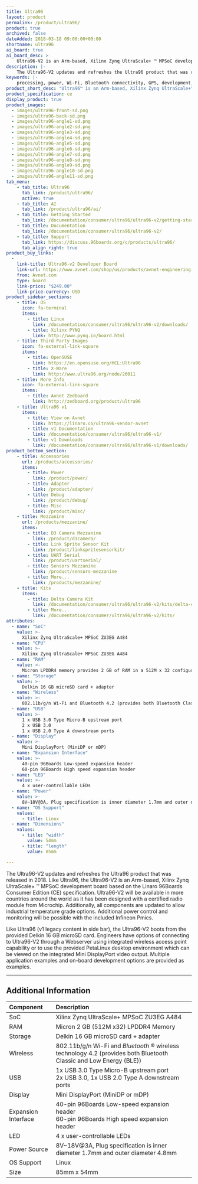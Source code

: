 ```yaml
---
title: Ultra96
layout: product
permalink: /product/ultra96/
product: true
archived: false
dateAdded: 2018-03-18 09:00:00+00:00
shortname: ultra96
ai_board: true
ai_board_desc: >
    Ultra96-V2 is an Arm-based, Xilinx Zynq UltraScale+ ™ MPSoC development board based on the Linaro 96Boards Consumer Edition (CE) specification.
description: |-
    The Ultra96-V2 updates and refreshes the Ultra96 product that was released in 2018. Like Ultra96, the Ultra96-V2 is an Arm-based, Xilinx Zynq UltraScale+ ™ MPSoC development board based on the Linaro 96Boards Consumer Edition (CE) specification. Ultra96-V2 will be available in more countries around the world as it has been designed with a certified radio module from Microchip. Additionally, all components are updated to allow industrial temperature grade options. Additional power control and monitoring will be possible with the included Infineon Pmics.
keywords: |-
    processing, power, Wi-Fi, Bluetooth connectivity, GPS, development, board, mid-tier, xilinx, fpga, processor, low cost, Product, Development, Platform
product_short_desc: "Ultra96™ is an Arm-based, Xilinx Zynq UltraScale+™ MPSoC development board"
product_specification: ce
display_product: true
product_images:
  - images/ultra96-front-sd.png
  - images/ultra96-back-sd.png
  - images/ultra96-angle1-sd.png
  - images/ultra96-angle2-sd.png
  - images/ultra96-angle3-sd.png
  - images/ultra96-angle4-sd.png
  - images/ultra96-angle5-sd.png
  - images/ultra96-angle6-sd.png
  - images/ultra96-angle7-sd.png
  - images/ultra96-angle8-sd.png
  - images/ultra96-angle9-sd.png
  - images/ultra96-angle10-sd.png
  - images/ultra96-angle11-sd.png
tab_menu:
    - tab_title: Ultra96
      tab_link: /product/ultra96/
      active: true
    - tab_title: AI
      tab_link: /product/ultra96/ai/
    - tab_title: Getting Started
      tab_link: /documentation/consumer/ultra96/ultra96-v2/getting-started/
    - tab_title: Documentation
      tab_link: /documentation/consumer/ultra96/ultra96-v2/
    - tab_title: Support
      tab_link: https://discuss.96boards.org/c/products/ultra96/
      tab_align_right: true
product_buy_links:
  -
    link-title: Ultra96-v2 Developer Board
    link-url: https://www.avnet.com/shop/us/products/avnet-engineering-services/aes-ultra96-v2-g-3074457345638646173/
    from: Avnet.com
    type: board
    link-price: "$249.00"
    link-price-currency: USD
product_sidebar_sections:
    - title: OS
      icon: fa-terminal
      items:
        - title: Linux
          link: /documentation/consumer/ultra96/ultra96-v2/downloads/
        - title: Xilinx PYNQ
          link: http://www.pynq.io/board.html
    - title: Third Party Images
      icon: fa-external-link-square
      items:
        - title: OpenSUSE
          link: https://en.opensuse.org/HCL:Ultra96
        - title: X-Ware
          link: http://www.ultra96.org/node/26011
    - title: More Info
      icon: fa-external-link-square
      items:
        - title: Avnet Zedboard
          link: http://zedboard.org/product/ultra96
    - title: Ultra96 v1
      items:
        - title: View on Avnet
          link: https://linaro.co/ultra96-vendor-avnet
        - title: v1 Documentation
          link: /documentation/consumer/ultra96/ultra96-v1/
        - title: v1 Downloads
          link: /documentation/consumer/ultra96/ultra96-v1/downloads/
product_bottom_section:
    - title: Accessories
      url: /products/accessories/
      items:
        - title: Power
          link: /product/power/
        - title: Adapter
          link: /product/adapter/
        - title: Debug
          link: /product/debug/
        - title: Misc
          link: /product/misc/
    - title: Mezzanine
      url: /products/mezzanine/
      items:
        - title: D3 Camera Mezzanine
          link: /product/d3camera/
        - title: Link Sprite Sensor Kit
          link: /product/linkspritesensorkit/
        - title: UART Serial
          link: /product/uartserial/
        - title: Sensors Mezzanine
          link: /product/sensors-mezzanine
        - title: More...
          link: /products/mezzanine/
    - title: Kits
      items:
        - title: Delta Camera Kit
          link: /documentation/consumer/ultra96/ultra96-v2/kits/delta-camera.md.html
        - title: More...
          link: /documentation/consumer/ultra96/ultra96-v2/kits/
attributes:
  - name: "SoC"
    value: >-
      Xilinx Zynq UltraScale+ MPSoC ZU3EG A484
  - name: "CPU"
    value: >-
      Xilinx Zynq UltraScale+ MPSoC ZU3EG A484
  - name: "RAM"
    value: >-
      Micron LPDDR4 memory provides 2 GB of RAM in a 512M x 32 configuration
  - name: "Storage"
    value: >-
      Delkin 16 GB microSD card + adapter
  - name: "Wireless"
    value: >-
      802.11b/g/n Wi-Fi and Bluetooth 4.2 (provides both Bluetooth Classic and Low Energy (BLE))
  - name: "USB"
    value: >-
      1 x USB 3.0 Type Micro-B upstream port
      2 x USB 3.0
      1 x USB 2.0 Type A downstream ports
  - name: "Display"
    value: >-
      Mini DisplayPort (MiniDP or mDP)
  - name: "Expansion Interface"
    value: >-
      40-pin 96Boards Low-speed expansion header
      60-pin 96Boards High speed expansion header
  - name: "LED"
    value: >-
      4 x user-controllable LEDs
  - name: "Power"
    value: >-
      8V~18V@3A, Plug specification is inner diameter 1.7mm and outer diameter 4.8mm
  - name: "OS Support"
    values:
      - title: Linux
  - name: "Dimensions"
    values:
      - title: "width"
        value: 54mm
      - title: "length"
        value: 85mm

---
```

The Ultra96-V2 updates and refreshes the Ultra96 product that was released in 2018. Like Ultra96, the Ultra96-V2 is an Arm-based, Xilinx Zynq UltraScale+ ™ MPSoC development board based on the Linaro 96Boards Consumer Edition (CE) specification. Ultra96-V2 will be available in more countries around the world as it has been designed with a certified radio module from Microchip. Additionally, all components are updated to allow industrial temperature grade options. Additional power control and monitoring will be possible with the included Infineon Pmics.


Like Ultra96 (v1 legacy content in side bar), the Ultra96-V2 boots from the provided Delkin 16 GB microSD card. Engineers have options of connecting to Ultra96-V2 through a Webserver using integrated wireless access point capability or to use the provided PetaLinux desktop environment which can be viewed on the integrated Mini DisplayPort video output. Multiple application examples and on-board development options are provided as examples.
***

## Additional Information

|   Component          |   Description                                                                                    |
|:---------------------|:-------------------------------------------------------------------------------------------------|
|  SoC                 | Xilinx Zynq UltraScale+ MPSoC ZU3EG A484                                                         |
|  RAM                 | Micron 2 GB (512M x32) LPDDR4 Memory                                                             |
|  Storage             | Delkin 16 GB microSD card + adapter                                                              |
|  Wireless            | 802.11b/g/n Wi-Fi and _Bluetooth_ ® wireless technology 4.2 (provides both Bluetooth Classic and Low Energy (BLE))       |
|  USB                 | 1x USB 3.0 Type Micro-B upstream port<br>2x USB 3.0, 1x USB 2.0 Type A downstream ports          |
|  Display             | Mini DisplayPort (MiniDP or mDP)                                                                 |
|  Expansion Interface | 40-pin 96Boards Low-speed expansion header<br>60-pin 96Boards High speed expansion header        |
|  LED                 | 4 x user-controllable LEDs                                                                       |
|  Power Source        | 8V~18V@3A, Plug specification is inner diameter 1.7mm and outer diameter 4.8mm                   |
|  OS Support          | Linux                                                                                            |
|  Size                | 85mm x 54mm                                                                                      |

